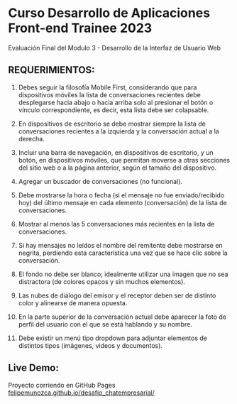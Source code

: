 # Curso Desarrollo de Aplicaciones Front-end Trainee 2023
Evaluación Final del Modulo 3 - Desarrollo de la Interfaz de Usuario Web

## REQUERIMIENTOS:

1. Debes seguir la filosofía Mobile First, considerando que para dispositivos móviles la lista de conversaciones recientes debe desplegarse hacia abajo o 
hacia arriba solo al presionar el botón o vínculo correspondiente, es decir, esta lista debe ser colapsable.

2. En dispositivos de escritorio se debe mostrar siempre la lista de conversaciones recientes a la izquierda y la conversación actual a la derecha.

3. Incluir una barra de navegación, en dispositivos de escritorio, y un botón, en dispositivos móviles, que permitan moverse a otras secciones del sitio web o a 
la página anterior, según el tamaño del dispositivo.

4. Agregar un buscador de conversaciones (no funcional).

5. Debe mostrarse la hora o fecha (si el mensaje no fue enviado/recibido hoy) del último mensaje en cada elemento (conversación) de la lista de conversaciones.

6. Mostrar al menos las 5 conversaciones más recientes en la lista de conversaciones.

7. Si hay mensajes no leídos el nombre del remitente debe mostrarse en negrita, perdiendo esta característica una vez que se hace clic sobre la conversación.

8. El fondo no debe ser blanco; idealmente utilizar una imagen que no sea distractora (de colores opacos y sin muchos elementos).

9. Las nubes de diálogo del emisor y el receptor deben ser de distinto color y alinearse de manera opuesta.

10. En la parte superior de la conversación actual debe aparecer la foto de perfil del usuario con el que se está hablando y su nombre.

11. Debe existir un menú tipo dropdown para adjuntar elementos de distintos tipos (imágenes, videos y documentos).

## Live Demo:
Proyecto corriendo en GitHub Pages [felipemunozca.github.io/desafio_chatempresarial/](https://felipemunozca.github.io/desafio_chatEmpresarial/)
